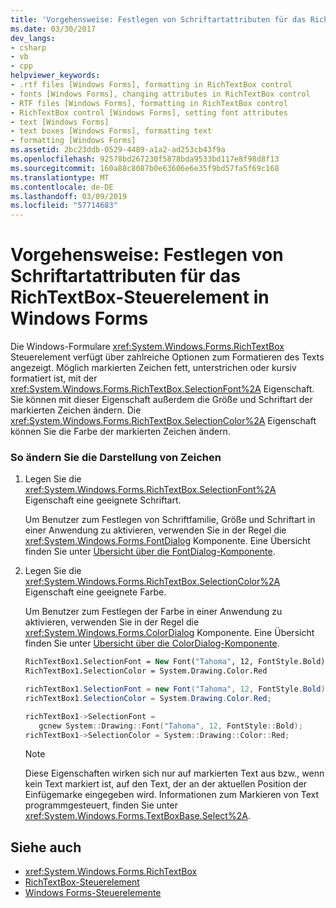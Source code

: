 ```yaml
---
title: 'Vorgehensweise: Festlegen von Schriftartattributen für das RichTextBox-Steuerelement in Windows Forms'
ms.date: 03/30/2017
dev_langs:
- csharp
- vb
- cpp
helpviewer_keywords:
- .rtf files [Windows Forms], formatting in RichTextBox control
- fonts [Windows Forms], changing attributes in RichTextBox control
- RTF files [Windows Forms], formatting in RichTextBox control
- RichTextBox control [Windows Forms], setting font attributes
- text [Windows Forms]
- text boxes [Windows Forms], formatting text
- formatting [Windows Forms]
ms.assetid: 2bc23ddb-0529-4489-a1a2-ad253cb43f9a
ms.openlocfilehash: 92578bd267230f5878bda9533bd117e8f98d8f13
ms.sourcegitcommit: 160a88c8087b0e63606e6e35f9bd57fa5f69c168
ms.translationtype: MT
ms.contentlocale: de-DE
ms.lasthandoff: 03/09/2019
ms.locfileid: "57714683"
---
```

# <a name="how-to-set-font-attributes-for-the-windows-forms-richtextbox-control"></a>Vorgehensweise: Festlegen von Schriftartattributen für das RichTextBox-Steuerelement in Windows Forms
Die Windows-Formulare <xref:System.Windows.Forms.RichTextBox> Steuerelement verfügt über zahlreiche Optionen zum Formatieren des Texts angezeigt. Möglich markierten Zeichen fett, unterstrichen oder kursiv formatiert ist, mit der <xref:System.Windows.Forms.RichTextBox.SelectionFont%2A> Eigenschaft. Sie können mit dieser Eigenschaft außerdem die Größe und Schriftart der markierten Zeichen ändern. Die <xref:System.Windows.Forms.RichTextBox.SelectionColor%2A> Eigenschaft können Sie die Farbe der markierten Zeichen ändern.  
  
### <a name="to-change-the-appearance-of-characters"></a>So ändern Sie die Darstellung von Zeichen  
  
1.  Legen Sie die <xref:System.Windows.Forms.RichTextBox.SelectionFont%2A> Eigenschaft eine geeignete Schriftart.  
  
     Um Benutzer zum Festlegen von Schriftfamilie, Größe und Schriftart in einer Anwendung zu aktivieren, verwenden Sie in der Regel die <xref:System.Windows.Forms.FontDialog> Komponente. Eine Übersicht finden Sie unter [Übersicht über die FontDialog-Komponente](fontdialog-component-overview-windows-forms.md).  
  
2.  Legen Sie die <xref:System.Windows.Forms.RichTextBox.SelectionColor%2A> Eigenschaft eine geeignete Farbe.  
  
     Um Benutzer zum Festlegen der Farbe in einer Anwendung zu aktivieren, verwenden Sie in der Regel die <xref:System.Windows.Forms.ColorDialog> Komponente. Eine Übersicht finden Sie unter [Übersicht über die ColorDialog-Komponente](colordialog-component-overview-windows-forms.md).  
  
    ```vb  
    RichTextBox1.SelectionFont = New Font("Tahoma", 12, FontStyle.Bold)  
    RichTextBox1.SelectionColor = System.Drawing.Color.Red  
    ```  
  
    ```csharp  
    richTextBox1.SelectionFont = new Font("Tahoma", 12, FontStyle.Bold);  
    richTextBox1.SelectionColor = System.Drawing.Color.Red;  
    ```  
  
    ```cpp  
    richTextBox1->SelectionFont =  
       gcnew System::Drawing::Font("Tahoma", 12, FontStyle::Bold);  
    richTextBox1->SelectionColor = System::Drawing::Color::Red;  
    ```  
  
    > [!NOTE]
    >  Diese Eigenschaften wirken sich nur auf markierten Text aus bzw., wenn kein Text markiert ist, auf den Text, der an der aktuellen Position der Einfügemarke eingegeben wird. Informationen zum Markieren von Text programmgesteuert, finden Sie unter <xref:System.Windows.Forms.TextBoxBase.Select%2A>.  
  
## <a name="see-also"></a>Siehe auch
- <xref:System.Windows.Forms.RichTextBox>
- [RichTextBox-Steuerelement](richtextbox-control-windows-forms.md)
- [Windows Forms-Steuerelemente](controls-to-use-on-windows-forms.md)
